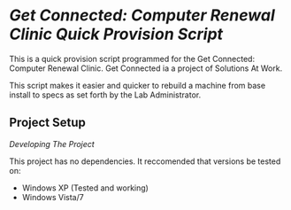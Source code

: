 # _Get Connected: Computer Renewal Clinic Quick Provision Script_

This is a quick provision script programmed for the Get Connected: Computer Renewal Clinic. Get Connected ia a project of Solutions At Work.

This script makes it easier and quicker to rebuild a machine from base install to specs as set forth by the Lab Administrator.

## Project Setup

_Developing The Project_ 

This project has no dependencies. It reccomended that versions be tested on:

- Windows XP (Tested and working)
- Windows Vista/7